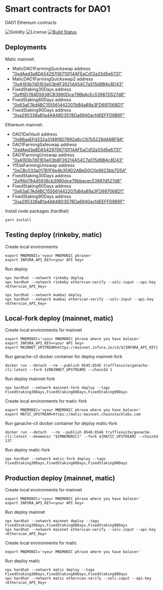 # Smart contracts for DAO1

DAO1 Ethereum contracts

![Solidity](https://img.shields.io/badge/solidity-v0.8-green)
![License](https://img.shields.io/github/license/OnGridSystems/dao1_contracts)
[![Build Status](https://img.shields.io/endpoint.svg?url=https%3A%2F%2Factions-badge.atrox.dev%2FOnGridSystems%2Fdao1_contracts%2Fbadge%3Fref%3Dmaster&style=flat)](https://actions-badge.atrox.dev/OnGridSystems/dao1_contracts/goto?ref=master)

## Deployments

Matic mainnet: 

 - MaticDAO1FarmingQuickswap address ["0xdAed3a8DA5429706710f14AFEaCd12a33d5e6731"](https://polygonscan.com/address/0xdAed3a8DA5429706710f14AFEaCd12a33d5e6731)
 - MaticDAO1FarmingQuickswap2 address ["0xA193b7d01E0e03b8F26214A54C7a515d9B4c8D43"](https://polygonscan.com/address/0xA193b7d01E0e03b8F26214A54C7a515d9B4c8D43)
 - FixedStaking30Days address ["0xff6D784D5938CB3980Dce79BbAcEc53987D527d8"](https://polygonscan.com/address/0xff6D784D5938CB3980Dce79BbAcEc53987D527d8)
 - FixedStaking60Days address ["0x63aE7Ad4BC155561442207bB4a89a3FD697068D1"](https://polygonscan.com/address/0x63aE7Ad4BC155561442207bB4a89a3FD697068D1)
 - FixedStaking90Days address ["0xa295338aB1a4A648D3578Da6940acfdEEFFD9B6F"](https://polygonscan.com/address/0xa295338aB1a4A648D3578Da6940acfdEEFFD9B6F)

Ethereum mainnet:

 - DAO1DaiVault address ["0x66aaEFd332a3148f8D7892a6cC67b5228dA88F9A"](https://etherscan.io/address/0x66aaEFd332a3148f8D7892a6cC67b5228dA88F9A)
 - DAO1FarmingSafeswap address ["0xdAed3a8DA5429706710f14AFEaCd12a33d5e6731"](https://etherscan.io/address/0xdAed3a8DA5429706710f14AFEaCd12a33d5e6731)
 - DAO1FarmingUniswap address ["0xA193b7d01E0e03b8F26214A54C7a515d9B4c8D43"](https://etherscan.io/address/0xA193b7d01E0e03b8F26214A54C7a515d9B4c8D43)
 - YfDaiFarmingUniswap address ["0xCBc033a017B1F6e4b359D2ABeD0C0e9623bb7D5A"](https://etherscan.io/address/0xCBc033a017B1F6e4b359D2ABeD0C0e9623bb7D5A)
 - FixedStaking30Days address ["0xff6d784d5938cb3980dce79bbacec53987d527d8"](https://etherscan.io/address/0xff6d784d5938cb3980dce79bbacec53987d527d8)
 - FixedStaking60Days address ["0x63aE7Ad4BC155561442207bB4a89a3FD697068D1"](https://etherscan.io/address/0x63aE7Ad4BC155561442207bB4a89a3FD697068D1)
 - FixedStaking90Days address ["0xa295338aB1a4A648D3578Da6940acfdEEFFD9B6F"](https://etherscan.io/address/0xa295338aB1a4A648D3578Da6940acfdEEFFD9B6F)
 
Install node packages (hardhat)

`yarn install`
 
## Testing deploy (rinkeby, matic)

Create local environments
```
export MNEMONIC='<your MNEMONIC phrase>'
export INFURA_API_KEY=<your API key>
```

Run deploy
```
npx hardhat --network rinkeby deploy
npx hardhat --network rinkeby etherscan-verify --solc-input --api-key <Etherscan_API_Key>

npx hardhat --network mumbai deploy
npx hardhat --network mumbai etherscan-verify --solc-input --api-key <Etherscan_API_Key>
```

## Local-fork deploy (mainnet, matic)

Create local environments for mainnet
```
export MNEMONIC='<your MNEMONIC phrase where you have balace>'
export INFURA_API_KEY=<your API key>
export MAINNET_UPSTREAM=https://mainnet.infura.io/v3/${INFURA_API_KEY}
```

Run ganache-cli docker container for deploy mainnet-fork
```
docker run --detach --rm --publish 8545:8545 trufflesuite/ganache-cli:latest --fork ${MAINNET_UPSTREAM} --chainId 1
```

Run deploy mainnet-fork
```
npx hardhat --network mainnet-fork deploy --tags FixedStaking30Days,FixedStaking60Days,FixedStaking90Days
```

Create local environments for matic-fork
```
export MNEMONIC='<your MNEMONIC phrase where you have balace>'
export MATIC_UPSTREAM=https://matic-mainnet.chainstacklabs.com
```

Run ganache-cli docker container for deploy matic-fork
```
docker run --detach  --rm --publish 8546:8546 trufflesuite/ganache-cli:latest --mnemonic "${MNEMONIC}" --fork ${MATIC_UPSTREAM} --chainId 137
```

Run deploy matic-fork
```
npx hardhat --network matic-fork deploy --tags FixedStaking30Days,FixedStaking60Days,FixedStaking90Days
```

## Production deploy (mainnet, matic)

Create local environments for mainnet
```
export MNEMONIC='<your MNEMONIC phrase where you have balace>'
export INFURA_API_KEY=<your API key>
```

Run deploy mainnet
```
npx hardhat --network mainnet deploy --tags FixedStaking30Days,FixedStaking60Days,FixedStaking90Days
npx hardhat --network mainnet etherscan-verify --solc-input --api-key <Etherscan_API_Key>
```

Create local environments for matic
```
export MNEMONIC='<your MNEMONIC phrase where you have balace>'
```

Run deploy matic
```
npx hardhat --network matic deploy --tags FixedStaking30Days,FixedStaking60Days,FixedStaking90Days
npx hardhat --network matic etherscan-verify --solc-input --api-key <Etherscan_API_Key>
```
